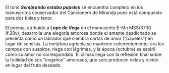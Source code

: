 El tono ***Sembrando estaba papeles*** se encuentra completo en los manuscritos conservador del Cancionero de Miranda pues está compuesto para dos tiples y tenor.

El poema, atribuído a **Lope de Vega** en el manuscrito E-Mn MSS/3700 (f.28v), desarrolla una alegoría amorosa donde el amante desdichado se presenta como un labrador que siembra cartas de amor ("papeles") en lugar de semillas. La metáfora agrícola se mantiene coherentemente: ara los campos con suspiros, riega con lágrimas, y la época (octubre) es estéril como su amor no correspondido. El clímax llega con la reflexión final sobre la futilidad de sus "engaños" amorosos, que solo producen celos y olvido en lugar del fruto deseado.